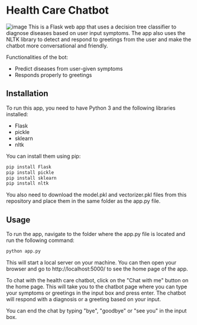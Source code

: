 # Health Care Chatbot
![image](https://github.com/AnanyaSDhar/Healthcare-Chatbot/assets/90474789/40d4ada8-4e4a-48a3-99f3-f5d600cd23ed)
This is a Flask web app that uses a decision tree classifier to diagnose diseases based on user input symptoms. The app also uses the NLTK library to detect and respond to greetings from the user and make the chatbot more conversational and friendly.

Functionalities of the bot:
- Predict diseases from user-given symptoms
- Responds properly to greetings

## Installation

To run this app, you need to have Python 3 and the following libraries installed:

- Flask
- pickle
- sklearn
- nltk

You can install them using pip:

```bash
pip install Flask
pip install pickle
pip install sklearn
pip install nltk
```

You also need to download the model.pkl and vectorizer.pkl files from this repository and place them in the same folder as the app.py file.

## Usage

To run the app, navigate to the folder where the app.py file is located and run the following command:

```bash
python app.py
```

This will start a local server on your machine. You can then open your browser and go to http://localhost:5000/ to see the home page of the app.

To chat with the health care chatbot, click on the "Chat with me" button on the home page. This will take you to the chatbot page where you can type your symptoms or greetings in the input box and press enter. The chatbot will respond with a diagnosis or a greeting based on your input.

You can end the chat by typing "bye", "goodbye" or "see you" in the input box.
